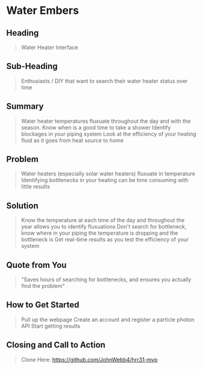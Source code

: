 # Water Embers #

## Heading ##
  > Water Heater Interface

## Sub-Heading ##
  > Enthusiasts / DIY that want to search their water heater status over time

## Summary ##
  > Water heater temperatures fluxuate throughout the day and with the season.
  > Know when is a good time to take a shower
  > Identify blockages in your piping system
  > Look at the efficiency of your heating fluid as it goes from heat source to home

## Problem ##
  > Water heaters (especially solar water heaters) fluxuate in temperature
  > Identifying bottlenecks in your heating can be time consuming with little results

## Solution ##
  > Know the temperature at each time of the day and throughout the year allows you to identify fluxuations
  > Don't search for bottleneck, know where in your piping the temperature is dropping and the bottleneck is
  > Get real-time results as you test the efficiency of your system

## Quote from You ##
  > "Saves hours of searching for bottlenecks, and ensures you actually find the problem"

## How to Get Started ##
  > Pull up the webpage
  > Create an account and register a particle photon API
  > Start getting results

## Closing and Call to Action ##
  > Clone Here: https://github.com/JohnWebb4/hrr31-mvp
